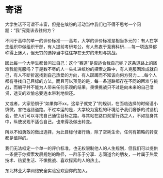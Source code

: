 # 寄语

大学生活不可谓不丰富，但是在缤纷的活动当中我们也不得不思考一个问题：“我”究竟该去往何方？

不同于高中的单一的评价标准——高考，大学的评价标准是相当多元的：有人在学生组织中做组织干部，有人提前考研考公，有人热衷于竞赛科研……每一项选择都称得上迷人，但无穷的选择当中往往存在无穷的未知与挑战。

因此每一个大学生都曾问过自己：这个“赛道”是否适合我自己呢？这条道路上的困难我能克服吗？于是数不尽的人一头扎进缤纷的探索之路中，有人克服困难成就自己，有人不断折返找到自己热爱的方向，有人踯躅而不知该向何方努力……每个人都有寻找自己目标的方法，而且可以预见的是，每一条道路都存在不同的困难与挑战，而躺平并不能为人带来任何乐观的结果。畏惧挑战只不过是向未来的自己借贷，透支的欢愉总要连本带利地偿还。

又或者，大家恐惧于“如果你不xx，这辈子就完了”的规训，在面临选择的时候谨小慎微，害怕选错道路。不过幸运的是，大学较为宽松的环境给予我们奢侈的试错机会，使人们可以寻找自己通往目标之路。与其站在路口观望行路之人，不如投身其中，纵使发现不适合自己，也来得及做出转变。

所以不如勇敢的做出选择，为此目标付诸行动，除了空耗生命，任何有策略的转变都是值得的。

我们无法框定一个单一的评价标准，也无权限制他人的人生规划，但我们可以提供一条便于你探索发展规划的路径，一群乐于分享、志同道合的朋友，一片属于热爱技术、热爱生活、不惧挑战、喜欢探索的人的热土。

东北林业大学网络安全实验室欢迎你的加入。